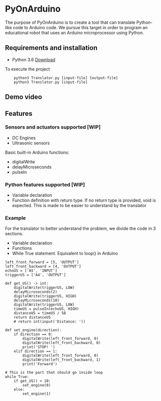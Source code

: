 # PyOnArduino
The purpose of PyOnArduino is to create a tool that can translate Python-like code to Arduino code. We 
pursue this target in order to program an educational robot that uses an Arduino microprocessor using 
Python.

## Requirements and installation
+ Python 3.6 [Download](https://www.python.org/downloads/)

To execute the project 
```
    python3 Translator.py [input-file] [output-file]
    python3 Translator.py [input-file]
```
## Demo video
## Features
### Sensors and actuators supported [WIP]
+ DC Engines
+ Ultrasonic sensors

Basic built-in Arduino functions:
+ digitalWrite
+ delayMicroseconds
+ pulseIn
### Python features supported [WIP]
+ Variable declaration
+ Function definition with return type. If no return type is provided, void is expected. This is 
made to be easier to understand by the translator
### Example
For the translator to better understand the problem, we divide the code in 3 sections. 
+ Variable declaration
+ Functions
+ While True statement. Equivalent to loop() in Arduino
```
left_front_forward = [5, 'OUTPUT']
left_front_backward = [4, 'OUTPUT']
echoUS = ['A5', 'INPUT']
triggerUS = ['A4', 'OUTPUT']

def get_US() -> int:
    digitalWrite(triggerUS, LOW)
    delayMicroseconds(2)
    digitalWrite(triggerUS, HIGH)
    delayMicroseconds(10)
    digitalWrite(triggerUS, LOW)
    timeUS = pulseIn(echoUS, HIGH)
    distanceUS = timeUS / 58
    return distanceUS
    # return int(input('Distance: '))

def set_engine(direction):
    if direction == 0:
        digitalWrite(left_front_forward, 0)
        digitalWrite(left_front_backward, 0)
        print('STOP! ')
    elif direction == 1:
        digitalWrite(left_front_forward, 0)
        digitalWrite(left_front_backward, 1)
        print('Forward')

# This is the part that should go inside loop
while True:
    if get_US() < 10:
        set_engine(0)
    else:
        set_engine(1)
```
